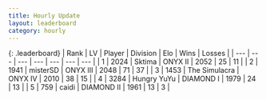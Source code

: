 ```yaml
---
title: Hourly Update
layout: leaderboard
category: hourly
---
```


{: .leaderboard}
| Rank | LV | Player | Division | Elo | Wins | Losses |
| --- | --- | --- | --- | --- | --- | --- |
| <span data-change="0">1</span> | 2024 | <span title="ID: 353063">Sktima</span> | ONYX II | <span data-change="0">2052</span> | <span data-change="0">25</span> | <span data-change="0">11</span> |
| <span data-change="0">2</span> | 1941 | <span title="ID: 453695">misterSD</span> | ONYX III | <span data-change="12">2048</span> | <span data-change="3">71</span> | <span data-change="1">37</span> |
| <span data-change="0">3</span> | 1453 | <span title="ID: 366840">The Simulacra</span> | ONYX IV | <span data-change="0">2010</span> | <span data-change="0">38</span> | <span data-change="0">15</span> |
| <span data-change="0">4</span> | 3284 | <span title="ID: 164871">Hungry YuYu</span> | DIAMOND I | <span data-change="0">1979</span> | <span data-change="0">24</span> | <span data-change="0">13</span> |
| <span data-change="0">5</span> | 759 | <span title="ID: 517164">caidi</span> | DIAMOND II | <span data-change="0">1961</span> | <span data-change="0">13</span> | <span data-change="0">3</span> |